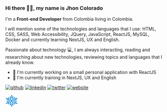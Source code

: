 ### Hi there 👋🏽, my name is Jhon Colorado
I'm a **Front-end Developer** from Colombia living in Colombia.

I will mention some of the technologies and languages that I use: HTML, CSS, SASS, Web Accessibility, JQuery, JavaScript, ReactJS, MySQL, Docker and currently learning NextJS, UX and English.

Passionate about technology 💻, I am always interacting, reading and researching about new technologies, reviewing topics and languages that I already know.

- 🔭 I'm currently working on a small personal application with ReactJS
- 🌱 I'm currently training in NextJS, UX and English




[<img src='https://cdn.jsdelivr.net/npm/simple-icons@3.0.1/icons/github.svg' alt='github' height='40'>](https://github.com/jcolorado19)  [<img src='https://cdn.jsdelivr.net/npm/simple-icons@3.0.1/icons/linkedin.svg' alt='linkedin' height='40'>](https://www.linkedin.com/in/jhoncarloscolorado/)  [<img src='https://cdn.jsdelivr.net/npm/simple-icons@3.0.1/icons/twitter.svg' alt='twitter' height='40'>](https://twitter.com/jhoncolorado07)  [<img src='https://cdn.jsdelivr.net/npm/simple-icons@3.0.1/icons/icloud.svg' alt='website' height='40'>](https://jhoncolorado.com/)  

<a href='https://archiveprogram.github.com/'><img src='https://raw.githubusercontent.com/acervenky/animated-github-badges/master/assets/acbadge.gif' width='40' height='40'></a> 

